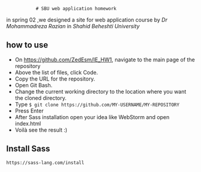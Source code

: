                # SBU web application homework
in spring 02 ,we designed a site for web application course
by _Dr Mohammadreza Razian_ in _Shahid Beheshti University_
## how to use
+ On https://github.com/ZedEsm/IE_HW1, navigate to the main page of the repository
+ Above the list of files, click  Code.
+ Copy the URL for the repository.
+ Open Git Bash.
+ Change the current working directory to the location where you want the cloned directory.
+ Type ``$ git clone https://github.com/MY-USERNAME/MY-REPOSITORY``
+ Press Enter
+ After Sass installation open your idea like WebStorm and open index.html
+ Voilà see the result :)
## Install Sass
``https://sass-lang.com/install``

